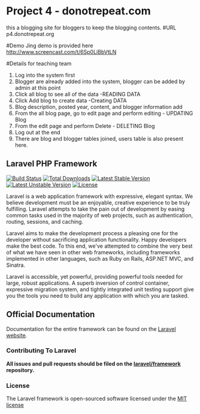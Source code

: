 # Project 4 - donotrepeat.com
this a blogging site for bloggers to keep the blogging contents.
#URL
p4.donotrepeat.org

#Demo
Jing demo is provided here
http://www.screencast.com/t/6Sp0LiBbVtLN


#Details for teaching team
1. Log into the system first
2. Blogger are already added into the system, blogger can be added by admin at this point
3. Click all blog to see all of the data -READING DATA
4. Click Add blog to create data -Creating DATA
5. Blog description, posted year, content, and blogger information add
6. From the all blog page, go to edit page and perform editing - UPDATING Blog
7. From the edit page and perform Delete - DELETING Blog
8. Log out at the end
9. There are blog and blogger tables joined, users table is also present here.










## Laravel PHP Framework

[![Build Status](https://travis-ci.org/laravel/framework.svg)](https://travis-ci.org/laravel/framework)
[![Total Downloads](https://poser.pugx.org/laravel/framework/downloads.svg)](https://packagist.org/packages/laravel/framework)
[![Latest Stable Version](https://poser.pugx.org/laravel/framework/v/stable.svg)](https://packagist.org/packages/laravel/framework)
[![Latest Unstable Version](https://poser.pugx.org/laravel/framework/v/unstable.svg)](https://packagist.org/packages/laravel/framework)
[![License](https://poser.pugx.org/laravel/framework/license.svg)](https://packagist.org/packages/laravel/framework)

Laravel is a web application framework with expressive, elegant syntax. We believe development must be an enjoyable, creative experience to be truly fulfilling. Laravel attempts to take the pain out of development by easing common tasks used in the majority of web projects, such as authentication, routing, sessions, and caching.

Laravel aims to make the development process a pleasing one for the developer without sacrificing application functionality. Happy developers make the best code. To this end, we've attempted to combine the very best of what we have seen in other web frameworks, including frameworks implemented in other languages, such as Ruby on Rails, ASP.NET MVC, and Sinatra.

Laravel is accessible, yet powerful, providing powerful tools needed for large, robust applications. A superb inversion of control container, expressive migration system, and tightly integrated unit testing support give you the tools you need to build any application with which you are tasked.

## Official Documentation

Documentation for the entire framework can be found on the [Laravel website](http://laravel.com/docs).

### Contributing To Laravel

**All issues and pull requests should be filed on the [laravel/framework](http://github.com/laravel/framework) repository.**

### License

The Laravel framework is open-sourced software licensed under the [MIT license](http://opensource.org/licenses/MIT)
